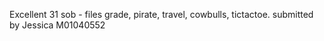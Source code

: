 Excellent 31 sob - files grade, pirate, travel, cowbulls, tictactoe. submitted by Jessica M01040552
